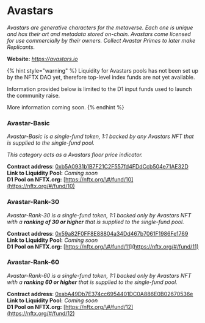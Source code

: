 # Avastars

_Avastars are generative characters for the metaverse. Each one is unique and has their art and metadata stored on-chain. Avastars come licensed for use commercially by their owners. Collect Avastar Primes to later make Replicants._

**Website:** [_https://avastars.io_](https://avastars.io/)

{% hint style="warning" %}
Liquidity for Avastars pools has not been set up by the NFTX DAO yet, therefore top-level index funds are not yet available.

Information provided below is limited to the D1 input funds used to launch the community raise.

More information coming soon.
{% endhint %}

### **Avastar-Basic**

_Avastar-Basic is a single-fund token, 1:1 backed by any Avastars NFT that is supplied to the single-fund pool._

_This category acts as a Avastars floor price indicator._

**Contract address**: [0xb5A0931b1B7F21C2F557fd4FDdCcb504e71AE32D](https://etherscan.io/token/0xb5A0931b1B7F21C2F557fd4FDdCcb504e71AE32D)  
**Link to Liquidity Pool:** _Coming soon_  
**D1 Pool on NFTX.org:** [https://nftx.org/\#/fund/10](https://nftx.org/#/fund/10)

### **Avastar-Rank-30**

_Avastar-Rank-30 is a single-fund token, 1:1 backed only by Avastars NFT with a **ranking of 30 or higher** that is supplied to the single-fund pool._

**Contract address**: [0x59a82F0FF8E88804a34Dd467b7061F1986Fe1769](https://etherscan.io/token/0x59a82F0FF8E88804a34Dd467b7061F1986Fe1769)  
**Link to Liquidity Pool:** _Coming soon_  
**D1 Pool on NFTX.org:** [https://nftx.org/\#/fund/11](https://nftx.org/#/fund/11)

### **Avastar-Rank-60**

_Avastar-Rank-60 is a single-fund token, 1:1 backed only by Avastars NFT with a **ranking 60 or higher** that is supplied to the single-fund pool._

**Contract address**: [0xabA49Db7E374cc6954401DC0A886E0B02670536e](https://etherscan.io/token/0xabA49Db7E374cc6954401DC0A886E0B02670536e)  
**Link to Liquidity Pool:** _Coming soon_  
**D1 Pool on NFTX.org:** [https://nftx.org/\#/fund/12](https://nftx.org/#/fund/12)

